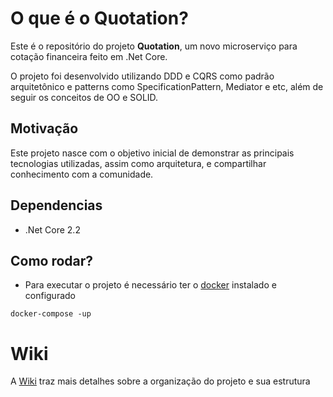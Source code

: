 O que é o Quotation?
=====================

Este é o repositório do projeto **Quotation**, um novo microserviço para cotação financeira feito em .Net Core.

O projeto foi desenvolvido utilizando DDD e CQRS como padrão arquitetônico e patterns como SpecificationPattern, Mediator e etc, além de seguir os conceitos de OO e SOLID.

## Motivação
Este projeto nasce com o objetivo inicial de demonstrar as principais tecnologias utilizadas, assim como arquitetura, e compartilhar conhecimento com a comunidade.

## Dependencias
- .Net Core 2.2
## Como rodar?
 - Para executar o projeto é necessário ter o [docker](https://www.docker.com) instalado e configurado
```docker
docker-compose -up
```

# Wiki
A [Wiki](https://github.com/gambarra/quotation/wiki/home) traz mais detalhes sobre a organização do projeto e sua estrutura
